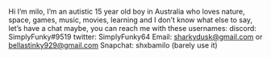 Hi I’m milo, I’m an autistic 15 year old boy in Australia who loves nature, space, games, music, movies, learning and I don’t know what else to say, 
let’s have a chat maybe, you can reach me with these usernames:
discord: SimplyFunky#9519
twitter: SimplyFunky64
Email: sharkydusk@gmail.com or bellastinky929@gmail.com
Snapchat: shxbamilo (barely use it)
